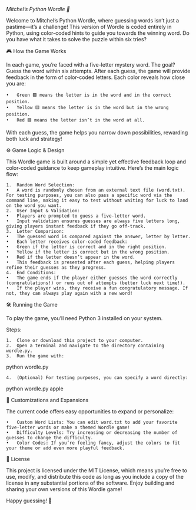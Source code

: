 *Mitchel’s Python Wordle 🎉*

Welcome to Mitchel’s Python Wordle, where guessing words isn’t just a pastime—it’s a challenge! This version of Wordle is coded entirely in Python, using color-coded hints to guide you towards the winning word. Do you have what it takes to solve the puzzle within six tries?

🎮 How the Game Works

In each game, you’re faced with a five-letter mystery word. The goal? Guess the word within six attempts. After each guess, the game will provide feedback in the form of color-coded letters. Each color reveals how close you are:

	•	Green 🟩 means the letter is in the word and in the correct position.
	•	Yellow 🟨 means the letter is in the word but in the wrong position.
	•	Red 🟥 means the letter isn’t in the word at all.

With each guess, the game helps you narrow down possibilities, rewarding both luck and strategy!

⚙️ Game Logic & Design

This Wordle game is built around a simple yet effective feedback loop and color-coded guidance to keep gameplay intuitive. Here’s the main logic flow:

	1.	Random Word Selection:
	•	A word is randomly chosen from an external text file (word.txt). For testing purposes, you can also pass a specific word via the command line, making it easy to test without waiting for luck to land on the word you want.
	2.	User Input & Validation:
	•	Players are prompted to guess a five-letter word.
	•	Input validation ensures guesses are always five letters long, giving players instant feedback if they go off-track.
	3.	Letter Comparison:
	•	The guessed word is compared against the answer, letter by letter.
	•	Each letter receives color-coded feedback:
	•	Green if the letter is correct and in the right position.
	•	Yellow if the letter is correct but in the wrong position.
	•	Red if the letter doesn’t appear in the word.
	•	This feedback is presented after each guess, helping players refine their guesses as they progress.
	4.	End Conditions:
	•	The game ends if the player either guesses the word correctly (congratulations!) or runs out of attempts (better luck next time!).
	•	If the player wins, they receive a fun congratulatory message. If not, they can always play again with a new word!

🛠 Running the Game

To play the game, you’ll need Python 3 installed on your system.

Steps:

	1.	Clone or download this project to your computer.
	2.	Open a terminal and navigate to the directory containing wordle.py.
	3.	Run the game with:

python wordle.py


	4.	(Optional) For testing purposes, you can specify a word directly:

python wordle.py apple



🔧 Customizations and Expansions

The current code offers easy opportunities to expand or personalize:

	•	Custom Word Lists: You can edit word.txt to add your favorite five-letter words or make a themed Wordle game!
	•	Difficulty Levels: Try increasing or decreasing the number of guesses to change the difficulty.
	•	Color Codes: If you’re feeling fancy, adjust the colors to fit your theme or add even more playful feedback.

📜 License

This project is licensed under the MIT License, which means you’re free to use, modify, and distribute this code as long as you include a copy of the license in any substantial portions of the software. Enjoy building and sharing your own versions of this Wordle game!

Happy guessing! 🎉
